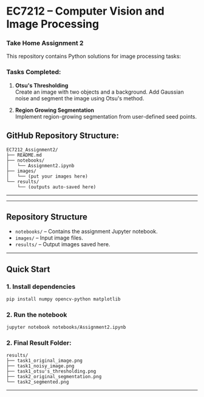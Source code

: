 
# EC7212 – Computer Vision and Image Processing  
### Take Home Assignment 2

This repository contains Python solutions for image processing tasks:

### Tasks Completed:
1. **Otsu's Thresholding**  
   Create an image with two objects and a background. Add Gaussian noise and segment the image using Otsu's method.

2. **Region Growing Segmentation**  
   Implement region-growing segmentation from user-defined seed points.

## GitHub Repository Structure:

```
EC7212_Assignment2/
├── README.md
├── notebooks/
│   └── Assignment2.ipynb
├── images/
│   └── (put your images here)
└── results/
    └── (outputs auto-saved here)
```

---
---

## Repository Structure
- `notebooks/` – Contains the assignment Jupyter notebook.
- `images/` – Input image files.
- `results/` – Output images saved here.

---

## Quick Start

### 1. Install dependencies
```bash
pip install numpy opencv-python matplotlib
````

### 2. Run the notebook

```bash
jupyter notebook notebooks/Assignment2.ipynb
```



### 2. Final Result Folder:

```
results/
├── task1_original_image.png
├── task1_noisy_image.png
├── task1_otsu's_thresholding.png
├── task2_original_segmentation.png
└── task2_segmented.png
```

---

